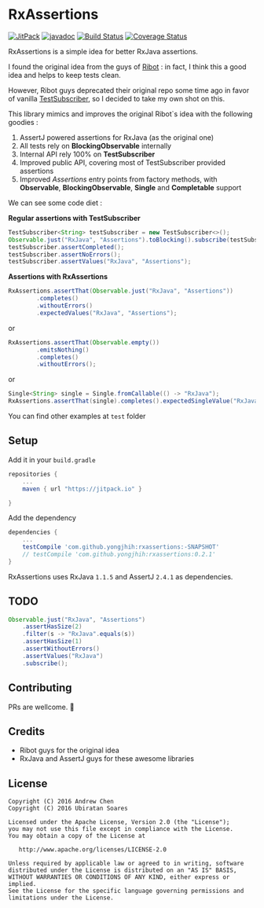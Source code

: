 # RxAssertions

[![JitPack](https://img.shields.io/github/tag/yongjhih/rxassertions.svg?label=JitPack)](https://jitpack.io/#yongjhih/rxassertions)
[![javadoc](https://img.shields.io/github/tag/yongjhih/rxassertions.svg?label=javadoc)](https://jitpack.io/com/github/yongjhih/rxassertions/-SNAPSHOT/javadoc/)
[![Build Status](https://travis-ci.org/yongjhih/rxassertions.svg)](https://travis-ci.org/yongjhih/rxassertions)
[![Coverage Status](https://coveralls.io/repos/github/yongjhih/rxassertions/badge.svg)](https://coveralls.io/github/yongjhih/rxassertions)

RxAssertions is a simple idea for better RxJava assertions.

I found the original idea from the guys of [Ribot](https://github.com/ribot/assertj-rx) : in fact, I think this a good idea and helps to keep tests clean.

However, Ribot guys deprecated their original repo some time ago in favor of vanilla [TestSubscriber](http://reactivex.io/RxJava/javadoc/rx/observers/TestSubscriber.html), so I decided to take my own shot on this.

This library mimics and improves the original Ribot`s idea with the following goodies :

1. AssertJ powered assertions for RxJava (as the original one)
2. All tests rely on **BlockingObservable** internally
2. Internal API rely 100% on **TestSubscriber**
3. Improved public API, covering most of TestSubscriber provided assertions
4. Improved _Assertions_ entry points from factory methods, with **Observable**, **BlockingObservable**, **Single** and **Completable** support

We can see some code diet :

**Regular assertions with TestSubscriber**
```java
TestSubscriber<String> testSubscriber = new TestSubscriber<>();
Observable.just("RxJava", "Assertions").toBlocking().subscribe(testSubscriber);
testSubscriber.assertCompleted();
testSubscriber.assertNoErrors();
testSubscriber.assertValues("RxJava", "Assertions");
```

**Assertions with RxAssertions**
```java
RxAssertions.assertThat(Observable.just("RxJava", "Assertions"))
		.completes()
		.withoutErrors()
		.expectedValues("RxJava", "Assertions");
```
or

```java
RxAssertions.assertThat(Observable.empty())
		.emitsNothing()
		.completes()
		.withoutErrors();
```
or

```java
Single<String> single = Single.fromCallable(() -> "RxJava");
RxAssertions.assertThat(single).completes().expectedSingleValue("RxJava");
```

You can find other examples at `test` folder

## Setup

Add it in your `build.gradle`

```groovy
repositories {
	...
	maven { url "https://jitpack.io" }

}
```
Add the dependency

```groovy
dependencies {
	...
	testCompile 'com.github.yongjhih:rxassertions:-SNAPSHOT'
	// testCompile 'com.github.yongjhih:rxassertions:0.2.1'
}
```
RxAssertions uses RxJava `1.1.5` and AssertJ `2.4.1` as dependencies.

## TODO

```java
Observable.just("RxJava", "Assertions")
    .assertHasSize(2)
    .filter(s -> "RxJava".equals(s))
    .assertHasSize(1)
    .assertWithoutErrors()
    .assertValues("RxJava")
    .subscribe();
```

## Contributing

PRs are wellcome. :rocket:

## Credits

- Ribot guys for the original idea
- RxJava and AssertJ guys for these awesome libraries

## License

```
Copyright (C) 2016 Andrew Chen
Copyright (C) 2016 Ubiratan Soares

Licensed under the Apache License, Version 2.0 (the "License");
you may not use this file except in compliance with the License.
You may obtain a copy of the License at

   http://www.apache.org/licenses/LICENSE-2.0

Unless required by applicable law or agreed to in writing, software
distributed under the License is distributed on an "AS IS" BASIS,
WITHOUT WARRANTIES OR CONDITIONS OF ANY KIND, either express or implied.
See the License for the specific language governing permissions and
limitations under the License.
```

